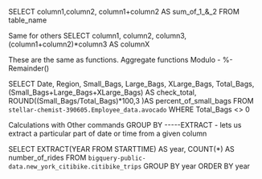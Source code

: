 SELECT column1,column2, column1+column2 AS sum_of_1_&_2
FROM table_name

Same for others
SELECT column1,
       column2,
       column3, 
       (column1+column2)*column3 AS columnX

These are the same as functions.
Aggregate functions
Modulo - %- Remainder()

SELECT Date,
       Region,
       Small_Bags,
       Large_Bags,
       XLarge_Bags,
       Total_Bags,
       (Small_Bags+Large_Bags+XLarge_Bags) AS check_total,
       ROUND((Small_Bags/Total_Bags)*100,3 )AS percent_of_small_bags
FROM `stellar-chemist-390605.Employee_data.avocado` 
WHERE Total_Bags <> 0


Calculations with Other commands 
GROUP BY
-----EXTRACT - lets us extract a particular part of date or time from a given column 

SELECT EXTRACT(YEAR FROM STARTTIME) AS year,
COUNT(*) AS number_of_rides
FROM `bigquery-public-data.new_york_citibike.citibike_trips` 
GROUP BY year
ORDER BY year
